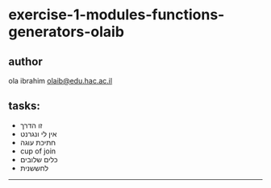 ﻿# exercise-1-modules-functions-generators-olaib
 
 ## author 
 ola ibrahim <a href="olaib@edu.hac.ac.il">olaib@edu.hac.ac.il</a> 
 
 ## tasks:
<ul>
<li>זו הדרך</li>
<li>אין לי ונגרנט</li>
<li>חתיכת עוגה</li>
<li>cup of join</li>
<li>כלים שלובים</li>
<li>לחששנית</li>
</ul>
<hr/>
